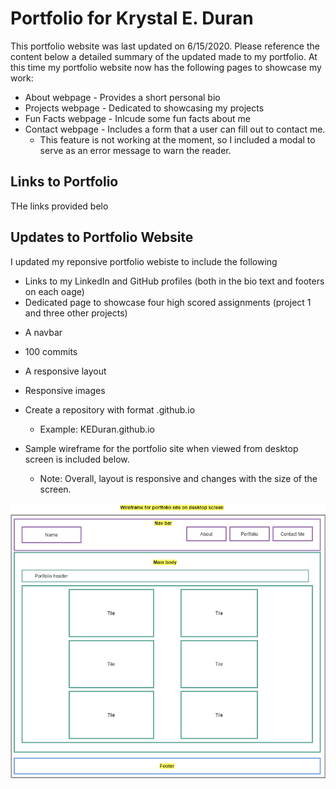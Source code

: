 # Portfolio for Krystal E. Duran

This portfolio website was last updated on 6/15/2020. Please reference the content below a detailed summary of the updated made to my portfolio. At this time my portfolio website now has the following pages to showcase my work:

- About webpage - Provides a short personal bio
- Projects webpage - Dedicated to showcasing my projects
- Fun Facts webpage - Inlcude some fun facts about me
- Contact webpage - Includes a form that a user can fill out to contact me.
  - This feature is not working at the moment, so I included a modal to serve as an error message to warn the reader.

## Links to Portfolio

THe links provided belo

## Updates to Portfolio Website

I updated my reponsive portfolio webiste to include the following

- Links to my LinkedIn and GitHub profiles (both in the bio text and footers on each oage)
- Dedicated page to showcase four high scored assignments (project 1 and three other projects)

* A navbar

* 100 commits

* A responsive layout

* Responsive images

* Create a repository with format <GITHUBUSERNAME>.github.io

  - Example: KEDuran.github.io

* Sample wireframe for the portfolio site when viewed from desktop screen is included below.

  - Note: Overall, layout is responsive and changes with the size of the screen.

![portfolio wireframe of website on desktop](assets/images/portfolio_wireframe.png)
